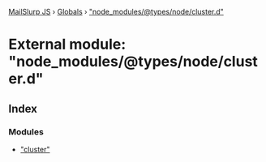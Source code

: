 [MailSlurp JS](../README.md) › [Globals](../globals.md) › ["node_modules/@types/node/cluster.d"](_node_modules__types_node_cluster_d_.md)

# External module: "node_modules/@types/node/cluster.d"

## Index

### Modules

* ["cluster"](_node_modules__types_node_cluster_d_._cluster_.md)
